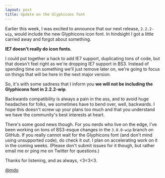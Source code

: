 ```yaml
---
layout: post
title: Update on the Glyphicons font
---
```


Earlier this week, I was excited to announce that our next release, `2.2.2-wip`, would include the new Glyphicons icon font. In hindsight I got a little carried away and forgot about something.

**IE7 doesn't really do icon fonts.**

I could put together a hack to add IE7 support, duplicating tons of code, but that doesn't feel right as we're dropping IE7 support in BS3. Instead of spending time on something we'll just remove later on, we're going to focus on things that will be here in the next major version.

So, it's with some sadness that I inform you **we will not be including the Glyphicons font in 2.2.2-wip**.

Backwards compatibility is always a pain in the ass, and to avoid huge headaches for folks, we sometimes have to bend over, well, backwards. I hope this doesn't screw up your plans too much and that you understand we have the community's best interests at heart.

There's some good news though. For you nerds who live on the edge, I've been working on tons of BS3-esque changes in the `3.0.0-wip` branch on GitHub. If you really cannot wait for the Glyphicons font (and don't mind using unsupported code), do check it out. I plan on accelerating work on it in the coming weeks. (Please don't submit issues for it though, but rather email me or ping me on Twitter for questions.)

Thanks for listening, and as always, <3<3<3.

[@mdo](https://twitter.com/mdo)
